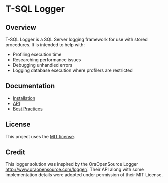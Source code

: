 # T-SQL Logger

## Overview
T-SQL Logger is a SQL Server logging framework for use with stored procedures. It is intended to help with: 
- Profiling execution time
- Researching performance issues 
- Debugging unhandled errors 
- Logging database execution where profilers are restricted

## Documentation
- [Installation](docs/installation.md)
- [API](docs/api.md)
- [Best Practices](docs/best%20practices.md)

## License
This project uses the [MIT license](LICENSE).

## Credit
This logger solution was inspired by the OraOpenSource Logger http://www.oraopensource.com/logger/. Their API along with some implementation details were adopted under permission of their MIT License.
